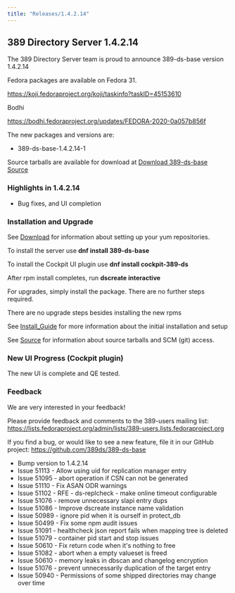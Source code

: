 ```yaml
---
title: "Releases/1.4.2.14"
---
```


389 Directory Server 1.4.2.14
-----------------------------

The 389 Directory Server team is proud to announce 389-ds-base version 1.4.2.14

Fedora packages are available on Fedora 31.

<https://koji.fedoraproject.org/koji/taskinfo?taskID=45153610>

Bodhi

<https://bodhi.fedoraproject.org/updates/FEDORA-2020-0a057b856f>

The new packages and versions are:

- 389-ds-base-1.4.2.14-1

Source tarballs are available for download at [Download 389-ds-base Source](https://releases.pagure.org/389-ds-base/389-ds-base-1.4.2.14.tar.bz2)

### Highlights in 1.4.2.14

- Bug fixes, and UI completion

### Installation and Upgrade 

See [Download](../download.html) for information about setting up your yum repositories.

To install the server use **dnf install 389-ds-base**

To install the Cockpit UI plugin use **dnf install cockpit-389-ds**

After rpm install completes, run **dscreate interactive**

For upgrades, simply install the package.  There are no further steps required.

There are no upgrade steps besides installing the new rpms 

See [Install\_Guide](../howto/howto-install-389.html) for more information about the initial installation and setup

See [Source](../development/source.html) for information about source tarballs and SCM (git) access.

### New UI Progress (Cockpit plugin)

The new UI is complete and QE tested.

### Feedback

We are very interested in your feedback!

Please provide feedback and comments to the 389-users mailing list: <https://lists.fedoraproject.org/admin/lists/389-users.lists.fedoraproject.org>

If you find a bug, or would like to see a new feature, file it in our GitHub project: <https://github.com/389ds/389-ds-base>

- Bump version to 1.4.2.14
- Issue 51113 - Allow using uid for replication manager entry
- Issue 51095 - abort operation if CSN can not be generated
- Issue 51110 - Fix ASAN ODR warnings
- Issue 51102 - RFE - ds-replcheck - make online timeout configurable
- Issue 51076 - remove unnecessary slapi entry dups
- Issue 51086 - Improve dscreate instance name validation
- Issue 50989 - ignore pid when it is ourself in protect_db
- Issue 50499 - Fix some npm audit issues
- Issue 51091 - healthcheck json report fails when mapping tree is deleted
- Issue 51079 - container pid start and stop issues
- Issue 50610 - Fix return code when it's nothing to free
- Issue 51082 - abort when a empty valueset is freed
- Issue 50610 - memory leaks in dbscan and changelog encryption
- Issue 51076 - prevent unnecessarily duplication of the target entry
- Issue 50940 - Permissions of some shipped directories may change over time

